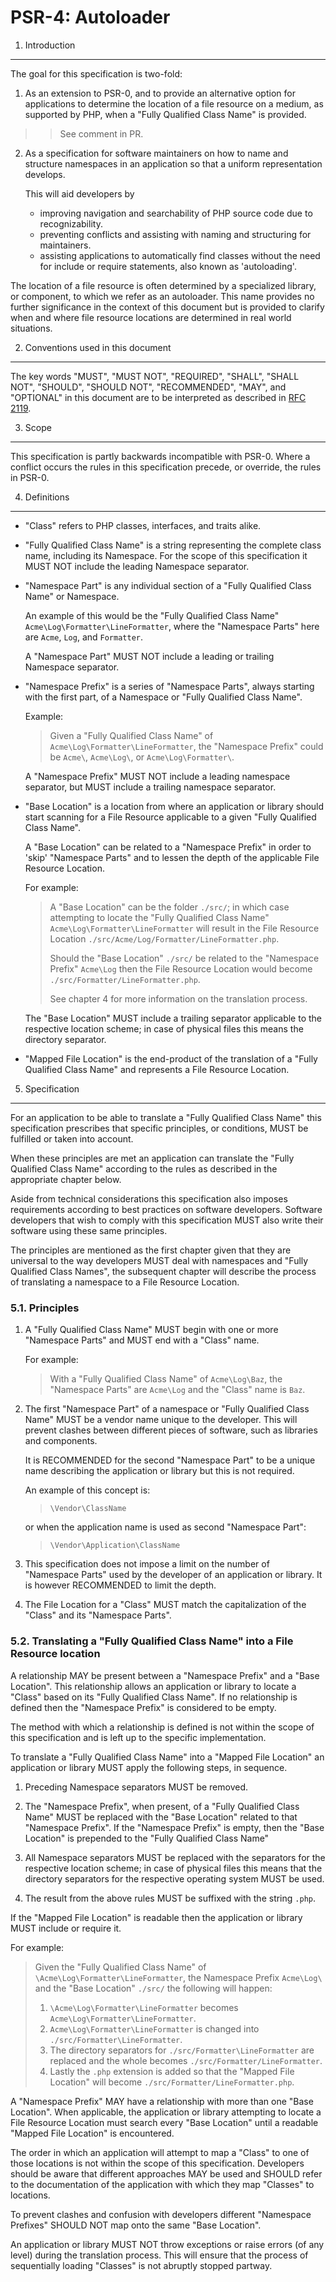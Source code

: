 PSR-4: Autoloader
=================

1. Introduction
---------------

The goal for this specification is two-fold:

1. As an extension to PSR-0, and to provide an alternative option for
   applications to determine the location of a file resource on a medium,
   as supported by PHP, when a "Fully Qualified Class Name" is provided.

>> See comment in PR.

2. As a specification for software maintainers on how to name and structure
   namespaces in an application so that a uniform representation develops.

   This will aid developers by

   - improving navigation and searchability of PHP source code due to
     recognizability.
   - preventing conflicts and assisting with naming and structuring for
     maintainers.
   - assisting applications to automatically find classes without the need for
     include or require statements, also known as 'autoloading'.

The location of a file resource is often determined by a specialized library,
or component, to which we refer as an autoloader. This name provides no further
significance in the context of this document but is provided to clarify when
and where file resource locations are determined in real world situations.

2. Conventions used in this document
------------------------------------

The key words "MUST", "MUST NOT", "REQUIRED", "SHALL", "SHALL NOT", "SHOULD",
"SHOULD NOT", "RECOMMENDED", "MAY", and "OPTIONAL" in this document are to be
interpreted as described in [RFC 2119](http://tools.ietf.org/html/rfc2119).

3. Scope
--------

This specification is partly backwards incompatible with PSR-0. Where a
conflict occurs the rules in this specification precede, or override, the
rules in PSR-0.

4. Definitions
--------------

- "Class" refers to PHP classes, interfaces, and traits alike.

- "Fully Qualified Class Name" is a string representing the complete class
  name, including its Namespace. For the scope of this specification it
  MUST NOT include the leading Namespace separator.

- "Namespace Part" is any individual section of a "Fully Qualified Class
  Name" or Namespace.

  An example of this would be the "Fully Qualified Class Name"
  `Acme\Log\Formatter\LineFormatter`, where the "Namespace Parts" here are
  `Acme`, `Log`, and `Formatter`.

  A "Namespace Part" MUST NOT include a leading or trailing Namespace separator.

- "Namespace Prefix" is a series of "Namespace Parts", always starting with
  the first part, of a Namespace or "Fully Qualified Class Name".

  Example:

  > Given a "Fully Qualified Class Name" of
  > `Acme\Log\Formatter\LineFormatter`, the "Namespace Prefix" could be
  > `Acme\`, `Acme\Log\`, or `Acme\Log\Formatter\`.

  A "Namespace Prefix" MUST NOT include a leading namespace separator, but
  MUST include a trailing namespace separator.

- "Base Location" is a location from where an application or library should
  start scanning for a File Resource applicable to a given "Fully Qualified
  Class Name".

  A "Base Location" can be related to a "Namespace Prefix" in order to 'skip'
  "Namespace Parts" and to lessen the depth of the applicable File Resource
  Location.

  For example:

  > A "Base Location" can be the folder `./src/`; in which case attempting
  > to locate the "Fully Qualified Class Name"
  > `Acme\Log\Formatter\LineFormatter` will result in the File Resource
  > Location `./src/Acme/Log/Formatter/LineFormatter.php`.
  >
  > Should the "Base Location" `./src/` be related to the "Namespace
  > Prefix" `Acme\Log` then the File Resource Location would become
  > `./src/Formatter/LineFormatter.php`.
  >
  > See chapter 4 for more information on the translation process.

  The "Base Location" MUST include a trailing separator applicable to the
  respective location scheme; in case of physical files this means the
  directory separator.

- "Mapped File Location" is the end-product of the translation of a
  "Fully Qualified Class Name" and represents a File Resource Location.

5. Specification
----------------

For an application to be able to translate a "Fully Qualified Class Name" this
specification prescribes that specific principles, or conditions, MUST be
fulfilled or taken into account.

When these principles are met an application can translate the "Fully
Qualified Class Name" according to the rules as described in the appropriate
chapter below.

Aside from technical considerations this specification also imposes
requirements according to best practices on software developers. Software
developers that wish to comply with this specification MUST also write their
software using these same principles.

The principles are mentioned as the first chapter given that they are universal
to the way developers MUST deal with namespaces and "Fully Qualified Class
Names", the subsequent chapter will describe the process of translating a
namespace to a File Resource Location.

### 5.1. Principles

1. A "Fully Qualified Class Name" MUST begin with one or more "Namespace Parts"
   and MUST end with a "Class" name.

   For example:

   > With a "Fully Qualified Class Name" of `Acme\Log\Baz`, the
   > "Namespace Parts" are `Acme\Log` and the "Class" name is `Baz`.

2. The first "Namespace Part" of a namespace or "Fully Qualified Class Name"
   MUST be a vendor name unique to the developer. This will prevent clashes
   between different pieces of software, such as libraries and components.

   It is RECOMMENDED for the second "Namespace Part" to be a unique name
   describing the application or library but this is not required.

   An example of this concept is:

   > `\Vendor\ClassName`

   or when the application name is used as second "Namespace Part":

   > `\Vendor\Application\ClassName`

3. This specification does not impose a limit on the number of
   "Namespace Parts" used by the developer of an application or library. It is
   however RECOMMENDED to limit the depth.

4. The File Location for a "Class" MUST match the capitalization of the
   "Class" and its "Namespace Parts".

### 5.2. Translating a "Fully Qualified Class Name" into a File Resource location

A relationship MAY be present between a "Namespace Prefix" and a "Base
Location". This relationship allows an application or library to locate a
"Class" based on its "Fully Qualified Class Name". If no relationship is defined
then the "Namespace Prefix" is considered to be empty.

The method with which a relationship is defined is not within the scope
of this specification and is left up to the specific implementation.

To translate a "Fully Qualified Class Name" into a "Mapped File Location" an
application or library MUST apply the following steps, in sequence.

1. Preceding Namespace separators MUST be removed.

2. The "Namespace Prefix", when present, of a "Fully Qualified Class Name"
   MUST be replaced with the "Base Location" related to that "Namespace
   Prefix". If the "Namespace Prefix" is empty, then the "Base Location"
   is prepended to the "Fully Qualified Class Name"

3. All Namespace separators MUST be replaced with the separators for the
   respective location scheme; in case of physical files this means that the
   directory separators for the respective operating system MUST be used.

4. The result from the above rules MUST be suffixed with the string `.php`.

If the "Mapped File Location" is readable then the application or library MUST
include or require it.

For example:

> Given the "Fully Qualified Class Name" of
> `\Acme\Log\Formatter\LineFormatter`, the Namespace Prefix `Acme\Log\` and
> the "Base Location" `./src/` the following will happen:
>
> 1. `\Acme\Log\Formatter\LineFormatter` becomes
>    `Acme\Log\Formatter\LineFormatter`.
> 2. `Acme\Log\Formatter\LineFormatter` is changed into
>    `./src/Formatter\LineFormatter`.
> 3. The directory separators for `./src/Formatter\LineFormatter` are
>    replaced and the whole becomes `./src/Formatter/LineFormatter`.
> 4. Lastly the `.php` extension is added so that the "Mapped File Location"
>    will become `./src/Formatter/LineFormatter.php`.

A "Namespace Prefix" MAY have a relationship with more than one "Base
Location". When applicable, the application or library attempting to locate
a File Resource Location must search every "Base Location" until a readable
"Mapped File Location" is encountered.

The order in which an application will attempt to map a "Class" to
one of those locations is not within the scope of this specification.
Developers should be aware that different approaches MAY be used and SHOULD
refer to the documentation of the application with which they map "Classes"
to locations.

To prevent clashes and confusion with developers different "Namespace Prefixes"
SHOULD NOT map onto the same "Base Location".

An application or library MUST NOT throw exceptions or raise errors (of any
level) during the translation process. This will ensure that the process of
sequentially loading "Classes" is not abruptly stopped partway.
